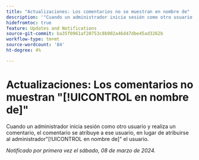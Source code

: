 ```yaml
---
title: "Actualizaciones: Los comentarios no se muestran en nombre de"
description: '"Cuando un administrador inicia sesión como otro usuario y realiza un comentario, el comentario se atribuye a ese usuario, en lugar de atribuirse al administrador en nombre del usuario".'
hidefromtoc: true
feature: Updates and Notifications
source-git-commit: ba35f0961af20753c8b902a46d47dbe45ad3262b
workflow-type: tm+mt
source-wordcount: '84'
ht-degree: 4%

---
```



# Actualizaciones: Los comentarios no muestran &quot;[!UICONTROL en nombre de]&quot;

Cuando un administrador inicia sesión como otro usuario y realiza un comentario, el comentario se atribuye a ese usuario, en lugar de atribuirse al administrador&quot;[!UICONTROL en nombre de]&quot; el usuario.

_Notificado por primera vez el sábado, 08 de marzo de 2024._

